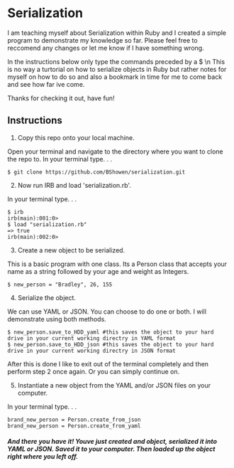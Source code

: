 # Serialization

I am teaching myself about Serialization within Ruby and I created a simple program to demonstrate my knowledge so far. Please feel free to reccomend any changes or let me know if I have something wrong. 


In the instructions below only type the commands preceded by a $ \n
This is no way a turtorial on how to serialize objects in Ruby but rather notes for myself on how to do so and also a bookmark in time for me to come back and see how far ive come. 

Thanks for checking it out, have fun! 

## Instructions
1. Copy this repo onto your local machine. 

Open your terminal and navigate to the directory where you want to clone the repo to.
In your terminal type. . .
```
$ git clone https://github.com/BShowen/serialization.git
```

2. Now run IRB and load 'serialization.rb'. 

In your terminal type. . .
```
$ irb 
irb(main):001:0>
$ load "serialization.rb"
=> true
irb(main):002:0>
```

3. Create a new object to be serialized. 

This is a basic program with one class. Its a Person class that accepts your name as a string followed by your age and weight as Integers. 
```
$ new_person = "Bradley", 26, 155
```
4. Serialize the object. 

We can use YAML or JSON. You can choose to do one or both. I will demonstrate using both methods. 
```
$ new_person.save_to_HDD_yaml #this saves the object to your hard drive in your current working directry in YAML format
$ new_person.save_to_HDD_json #this saves the object to your hard drive in your current working directry in JSON format
```
After this is done I like to exit out of the terminal completely and then perform step 2 once again. Or you can simply continue on. 

5. Instantiate a new object from the YAML and/or JSON files on your computer. 

In your terminal type. . .
```
brand_new_person = Person.create_from_json
brand_new_person = Person.create_from_yaml
```

##### And there you have it! Youve just created and object, serialized it into YAML or JSON. Saved it to your computer. Then loaded up the object right where you left off. 